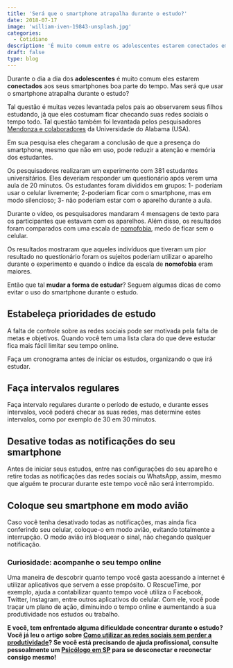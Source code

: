 ```yaml
---
title: 'Será que o smartphone atrapalha durante o estudo?'
date: 2018-07-17
image: 'william-iven-19843-unsplash.jpg'
categories:
  - Cotidiano
description: 'É muito comum entre os adolescentes estarem conectados em suas redes sociais durante as horas de estudo. Será que o smartphone atrapalha durante o estudo?'
draft: false
type: blog
---
```


Durante o dia a dia dos **adolescentes** é muito comum eles estarem **conectados** aos seus smartphones boa parte do tempo. Mas será que usar o smartphone atrapalha durante o estudo?

Tal questão é muitas vezes levantada pelos pais ao observarem seus filhos estudando, já que eles costumam ficar checando suas redes sociais o tempo todo. Tal questão também foi levantada pelos pesquisadores [Mendonza e colaboradores](https://www.sciencedirect.com/science/article/pii/S0747563218301912) da Universidade do Alabama (USA).

Em sua pesquisa eles chegaram a conclusão de que a presença do smartphone, mesmo que não em uso, pode reduzir a atenção e memória dos estudantes.

Os pesquisadores realizaram um experimento com 381 estudantes universitários. Eles deveriam responder um questionário após verem uma aula de 20 minutos. Os estudantes foram divididos em grupos: 1- poderiam usar o celular livremente; 2-poderiam ficar com o smartphone, mas em modo silencioso; 3- não poderiam estar com o aparelho durante a aula.

Durante o vídeo, os pesquisadores mandaram 4 mensagens de texto para os participantes que estavam com os aparelhos. Além disso, os resultados foram comparados com uma escala de [nomofobia](/nomofobia-medo-de-ficar-sem-o-celular/), medo de ficar sem o celular.

Os resultados mostraram que aqueles indivíduos que tiveram um pior resultado no questionário foram os sujeitos poderiam utilizar o aparelho durante o experimento e quando o índice da escala de **nomofobia** eram maiores.

Então que tal **mudar a forma de estudar**? Seguem algumas dicas de como evitar o uso do smartphone durante o estudo.

## **Estabeleça prioridades de estudo**

A falta de controle sobre as redes sociais pode ser motivada pela falta de metas e objetivos. Quando você tem uma lista clara do que deve estudar fica mais fácil limitar seu tempo online.

Faça um cronograma antes de iniciar os estudos, organizando o que irá estudar.

## **Faça intervalos regulares**

Faça intervalo regulares durante o período de estudo, e durante esses intervalos, você poderá checar as suas redes, mas determine estes intervalos, como por exemplo de 30 em 30 minutos.

## **Desative todas as notificações do seu smartphone**

Antes de iniciar seus estudos, entre nas configurações do seu aparelho e retire todas as notificações das redes sociais ou WhatsApp, assim, mesmo que alguém te procurar durante este tempo você não será interrompido.

## **Coloque seu smartphone em modo avião**

Caso você tenha desativado todas as notificações, mas ainda fica conferindo seu celular, coloque-o em modo avião, evitando totalmente a interrupção. O modo avião irá bloquear o sinal, não chegando qualquer notificação.

### Curiosidade: acompanhe o seu tempo online

Uma maneira de descobrir quanto tempo você gasta acessando a internet é utilizar aplicativos que servem a esse propósito. O RescueTime, por exemplo, ajuda a contabilizar quanto tempo você utiliza o Facebook, Twitter, Instagram, entre outros aplicativos do celular. Com ele, você pode traçar um plano de ação, diminuindo o tempo online e aumentando a sua produtividade nos estudos ou trabalho.

**E você, tem enfrentado alguma dificuldade concentrar durante o estudo? Você já leu o artigo sobre [Como utilizar as redes sociais sem perder a produtividade](/como-utilizar-as-redes-sociais-sem-perder-a-produtividade/)? Se você está precisando de ajuda profissional, consulte pessoalmente um [Psicólogo em SP](/) para se desconectar e reconectar consigo mesmo!**
